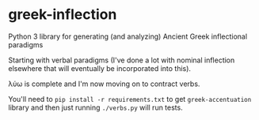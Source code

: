 greek-inflection
================

Python 3 library for generating (and analyzing) Ancient Greek inflectional
paradigms

Starting with verbal paradigms (I've done a lot with nominal inflection
elsewhere that will eventually be incorporated into this).

λύω is complete and I'm now moving on to contract verbs.

You'll need to `pip install -r requirements.txt` to get `greek-accentuation`
library and then just running `./verbs.py` will run tests.

